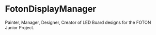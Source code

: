 # FotonDisplayManager
Painter, Manager, Designer, Creator of LED Board designs for the FOTON Junior Project.
